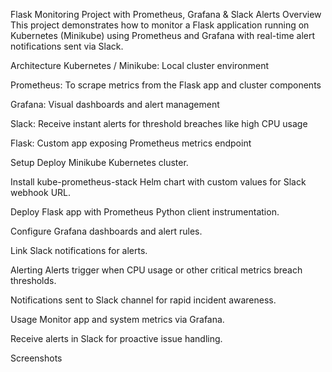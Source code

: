Flask Monitoring Project with Prometheus, Grafana & Slack Alerts
Overview
This project demonstrates how to monitor a Flask application running on Kubernetes (Minikube) using Prometheus and Grafana with real-time alert notifications sent via Slack.

Architecture
Kubernetes / Minikube: Local cluster environment

Prometheus: To scrape metrics from the Flask app and cluster components

Grafana: Visual dashboards and alert management

Slack: Receive instant alerts for threshold breaches like high CPU usage

Flask: Custom app exposing Prometheus metrics endpoint

Setup
Deploy Minikube Kubernetes cluster.

Install kube-prometheus-stack Helm chart with custom values for Slack webhook URL.

Deploy Flask app with Prometheus Python client instrumentation.

Configure Grafana dashboards and alert rules.

Link Slack notifications for alerts.

Alerting
Alerts trigger when CPU usage or other critical metrics breach thresholds.

Notifications sent to Slack channel for rapid incident awareness.

Usage
Monitor app and system metrics via Grafana.

Receive alerts in Slack for proactive issue handling.

Screenshots
